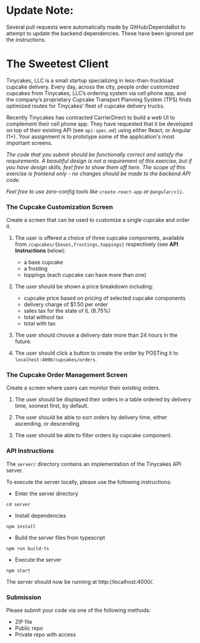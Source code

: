 # Update Note:
Several pull requests were automatically made by GitHub/DependaBot to attempt
to update the backend dependencies.  These have been ignored per the instructions.

# The Sweetest Client

Tinycakes, LLC is a small startup specializing in less-than-truckload cupcake
delivery. Every day, across the city, people order customized cupcakes from
Tinycakes, LLC’s ordering system via cell phone app, and the company’s
proprietary Cupcake Transport Planning System (TPS) finds optimized routes for
Tinycakes’ fleet of cupcake delivery trucks.

Recently Tinycakes has contracted CarrierDirect to build a web UI to complement
their cell phone app. They have requested that it be developed on top of their
existing API (see `api-spec.md`) using either React, or Angular (1+). Your assignment is to
prototype some of the application's most important screens.

_The code that you submit should be functionally correct and satisfy the
requirements. A beautiful design is not a requirement of this exercise, but
if you have design skills, feel free to show them off here. The scope of this
exercise is frontend only - no changes should be made to the backend API code._

_Feel free to use zero-config tools like `create-react-app` or `@angular/cli`._

### The Cupcake Customization Screen

Create a screen that can be used to customize a single cupcake and order it.

1. The user is offered a choice of three cupcake components, available from `/cupcakes/{bases,frostings,toppings}` respectively (see **API Instructions** below):

   - a base cupcake
   - a frosting
   - toppings (each cupcake can have more than one)

2) The user should be shown a price breakdown including:

   - cupcake price based on pricing of selected cupcake components
   - delivery charge of $1.50 per order
   - sales tax for the state of IL (8.75%)
   - total without tax
   - total with tax

3) The user should choose a delivery date more than 24 hours in the future.

4) The user should click a button to create the order by POSTing it to `localhost:4000/cupcakes/orders`.

### The Cupcake Order Management Screen

Create a screen where users can monitor their existing orders.

1. The user should be displayed their orders in a table ordered by delivery
   time, soonest first, by default.

2. The user should be able to sort orders by delivery time, either ascending,
   or descending.

3. The user should be able to filter orders by cupcake component.

### API Instructions

The `server/` directory contains an implementation of the Tinycakes API server.

To execute the server locally, please use the following instructions:

- Enter the server directory

```
cd server
```

- Install dependencies

```
npm install
```

- Build the server files from typescript

```
npm run build-ts
```

- Execute the server

```
npm start
```

The server should now be running at http://localhost:4000/.

### Submission

Please submit your code via one of the following methods:

- ZIP file
- Public repo
- Private repo with access
